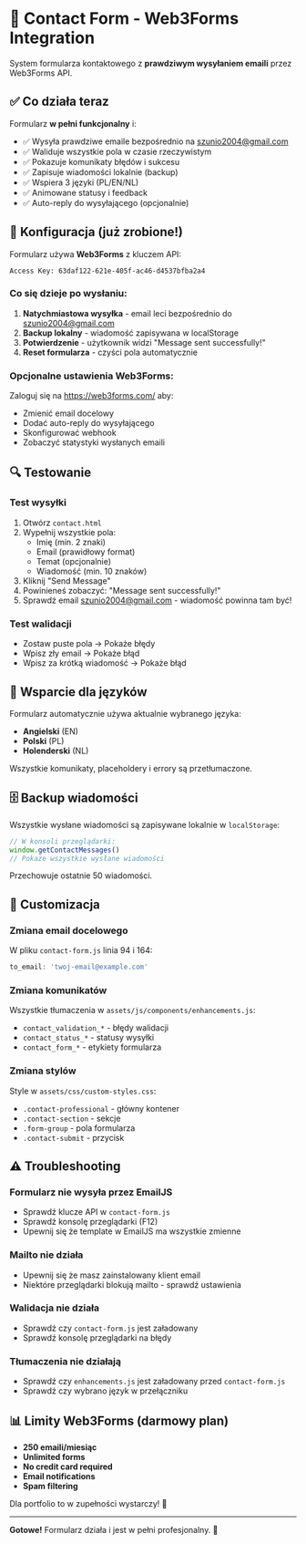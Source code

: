 # 📧 Contact Form - Web3Forms Integration

System formularza kontaktowego z **prawdziwym wysyłaniem emaili** przez Web3Forms API.

## ✅ Co działa teraz

Formularz **w pełni funkcjonalny** i:
- ✅ Wysyła prawdziwe emaile bezpośrednio na szunio2004@gmail.com
- ✅ Waliduje wszystkie pola w czasie rzeczywistym
- ✅ Pokazuje komunikaty błędów i sukcesu
- ✅ Zapisuje wiadomości lokalnie (backup)
- ✅ Wspiera 3 języki (PL/EN/NL)
- ✅ Animowane statusy i feedback
- ✅ Auto-reply do wysyłającego (opcjonalnie)

## 🔧 Konfiguracja (już zrobione!)

Formularz używa **Web3Forms** z kluczem API:
```
Access Key: 63daf122-621e-405f-ac46-d4537bfba2a4
```

### Co się dzieje po wysłaniu:

1. **Natychmiastowa wysyłka** - email leci bezpośrednio do szunio2004@gmail.com
2. **Backup lokalny** - wiadomość zapisywana w localStorage
3. **Potwierdzenie** - użytkownik widzi "Message sent successfully!"
4. **Reset formularza** - czyści pola automatycznie

### Opcjonalne ustawienia Web3Forms:

Zaloguj się na https://web3forms.com/ aby:
- Zmienić email docelowy
- Dodać auto-reply do wysyłającego
- Skonfigurować webhook
- Zobaczyć statystyki wysłanych emaili

## 🔍 Testowanie

### Test wysyłki
1. Otwórz `contact.html`
2. Wypełnij wszystkie pola:
   - Imię (min. 2 znaki)
   - Email (prawidłowy format)
   - Temat (opcjonalnie)
   - Wiadomość (min. 10 znaków)
3. Kliknij "Send Message"
4. Powinieneś zobaczyć: "Message sent successfully!"
5. Sprawdź email szunio2004@gmail.com - wiadomość powinna tam być!

### Test walidacji
- Zostaw puste pola → Pokaże błędy
- Wpisz zły email → Pokaże błąd
- Wpisz za krótką wiadomość → Pokaże błąd

## 📱 Wsparcie dla języków

Formularz automatycznie używa aktualnie wybranego języka:
- **Angielski** (EN)
- **Polski** (PL)
- **Holenderski** (NL)

Wszystkie komunikaty, placeholdery i errory są przetłumaczone.

## 🗄️ Backup wiadomości

Wszystkie wysłane wiadomości są zapisywane lokalnie w `localStorage`:

```javascript
// W konsoli przeglądarki:
window.getContactMessages()
// Pokaże wszystkie wysłane wiadomości
```

Przechowuje ostatnie 50 wiadomości.

## 🎨 Customizacja

### Zmiana email docelowego

W pliku `contact-form.js` linia 94 i 164:
```javascript
to_email: 'twoj-email@example.com'
```

### Zmiana komunikatów

Wszystkie tłumaczenia w `assets/js/components/enhancements.js`:
- `contact_validation_*` - błędy walidacji
- `contact_status_*` - statusy wysyłki
- `contact_form_*` - etykiety formularza

### Zmiana stylów

Style w `assets/css/custom-styles.css`:
- `.contact-professional` - główny kontener
- `.contact-section` - sekcje
- `.form-group` - pola formularza
- `.contact-submit` - przycisk

## ⚠️ Troubleshooting

### Formularz nie wysyła przez EmailJS
- Sprawdź klucze API w `contact-form.js`
- Sprawdź konsolę przeglądarki (F12)
- Upewnij się że template w EmailJS ma wszystkie zmienne

### Mailto nie działa
- Upewnij się że masz zainstalowany klient email
- Niektóre przeglądarki blokują mailto - sprawdź ustawienia

### Walidacja nie działa
- Sprawdź czy `contact-form.js` jest załadowany
- Sprawdź konsolę przeglądarki na błędy

### Tłumaczenia nie działają
- Sprawdź czy `enhancements.js` jest załadowany przed `contact-form.js`
- Sprawdź czy wybrano język w przełączniku

## 📊 Limity Web3Forms (darmowy plan)

- **250 emaili/miesiąc**
- **Unlimited forms**
- **No credit card required**
- **Email notifications**
- **Spam filtering**

Dla portfolio to w zupełności wystarczy! 🎯

---

**Gotowe!** Formularz działa i jest w pełni profesjonalny. 🚀
